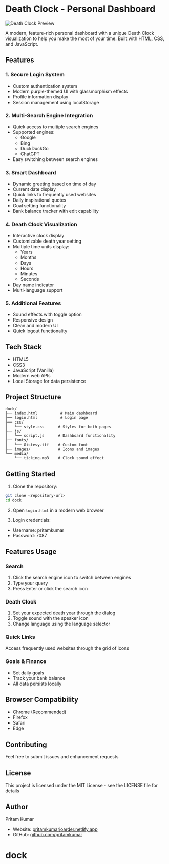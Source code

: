 # Death Clock - Personal Dashboard

![Death Clock Preview](images/3qfPju2.png)

A modern, feature-rich personal dashboard with a unique Death Clock visualization to help you make the most of your time. Built with HTML, CSS, and JavaScript.

## Features

### 1. Secure Login System
- Custom authentication system
- Modern purple-themed UI with glassmorphism effects
- Profile information display
- Session management using localStorage

### 2. Multi-Search Engine Integration
- Quick access to multiple search engines
- Supported engines:
  - Google
  - Bing
  - DuckDuckGo
  - ChatGPT
- Easy switching between search engines

### 3. Smart Dashboard
- Dynamic greeting based on time of day
- Current date display
- Quick links to frequently used websites
- Daily inspirational quotes
- Goal setting functionality
- Bank balance tracker with edit capability

### 4. Death Clock Visualization
- Interactive clock display
- Customizable death year setting
- Multiple time units display:
  - Years
  - Months
  - Days
  - Hours
  - Minutes
  - Seconds
- Day name indicator
- Multi-language support

### 5. Additional Features
- Sound effects with toggle option
- Responsive design
- Clean and modern UI
- Quick logout functionality

## Tech Stack
- HTML5
- CSS3
- JavaScript (Vanilla)
- Modern web APIs
- Local Storage for data persistence

## Project Structure
```
dock/
├── index.html          # Main dashboard
├── login.html          # Login page
├── css/
│   └── style.css      # Styles for both pages
├── js/
│   └── script.js      # Dashboard functionality
├── fonts/
│   └── Gistesy.ttf    # Custom font
├── images/            # Icons and images
└── media/
    └── ticking.mp3    # Clock sound effect
```

## Getting Started

1. Clone the repository:
```bash
git clone <repository-url>
cd dock
```

2. Open `login.html` in a modern web browser

3. Login credentials:
- Username: pritamkumar
- Password: 7087

## Features Usage

### Search
1. Click the search engine icon to switch between engines
2. Type your query
3. Press Enter or click the search icon

### Death Clock
1. Set your expected death year through the dialog
2. Toggle sound with the speaker icon
3. Change language using the language selector

### Quick Links
Access frequently used websites through the grid of icons

### Goals & Finance
- Set daily goals
- Track your bank balance
- All data persists locally

## Browser Compatibility
- Chrome (Recommended)
- Firefox
- Safari
- Edge

## Contributing
Feel free to submit issues and enhancement requests

## License
This project is licensed under the MIT License - see the LICENSE file for details

## Author
Pritam Kumar
- Website: [pritamkumarjoarder.netlify.app](https://pritamkumarjoarder.netlify.app)
- GitHub: [github.com/pritamkumar](https://github.com/pritamkumar)
# dock
